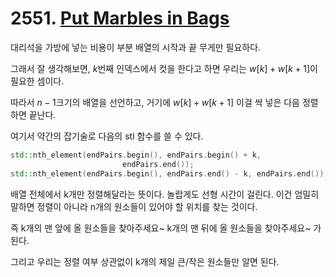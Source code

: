 # 2551. [Put Marbles in Bags](./2551.cpp)

대리석을 가방에 넣는 비용이 부분 배열의 시작과 끝 무게만 필요하다.

그래서 잘 생각해보면, $k$번째 인덱스에서 컷을 한다고 하면 우리는 $w[k] + w[k + 1]$이 필요한 셈이다.

따라서 $n-1$크기의 배열을 선언하고, 거기에 $w[k] + w[k + 1]$ 이걸 싹 넣은 다음 정렬하면 끝난다.

여기서 약간의 잡기술로 다음의 stl 함수를 쓸 수 있다.

```cpp
std::nth_element(endPairs.begin(), endPairs.begin() + k,
                         endPairs.end());
std::nth_element(endPairs.begin(), endPairs.end() - k, endPairs.end());
```

배열 전체에서 k개만 정렬해달라는 뜻이다. 놀랍게도 선형 시간이 걸린다. 이건 엄밀히 말하면 정렬이 아니라 n개의 원소들이 있어야 할 위치를 찾는 것이다.

즉 k개의 맨 앞에 올 원소들을 찾아주세요~ k개의 맨 뒤에 올 원소들을 찾아주세요~ 가 된다.

그리고 우리는 정렬 여부 상관없이 k개의 제일 큰/작은 원소들만 알면 된다.
